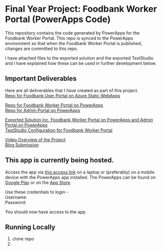 # Final Year Project: Foodbank Worker Portal (PowerApps Code)

This repository contains the code generated by PowerApps for the Foodbank Worker Portal.
This repo is synced to the PowerApps environment so that when the Foodbank Worker Portal is published, changes are committed to this repo.

I have attached files to the exported solution and the exported TestStudio and I have explained how these can be used in further development below.

## Important Deliverables

Here are all deliverables that I have created as part of this project.<br>
[Repo for Foodbank User Portal on Azure Static WebApps](https://github.com/zcabkle/fyp-foodbank-portal)<br>

[Repo for Foodbank Worker Portal on PowerApps](https://github.com/zcabkle/pa-foodbank-worker-app)<br>
[Repo for Admin Portal on PowerApps]()<br>

[Exported Solution inc. Foodbank Worker Portal on PowerApps and Admin Portal on PowerApps](https://github.com/zcabkle/pa-foodbank-worker-app/files/10996387/FoodbankSolution_1_0_0_10_managed.zip)<br>
[TestStudio Configuration for Foodbank Worker Portal]()<br>

[Video Overview of the Project](https://www.youtube.com)<br>
[Blog Submission]()<br>

## This app is currently being hosted.

Access the app via [this access link](https://apps.powerapps.com/play/e/68a17071-5a2a-ea91-a8aa-04cacc480e4e/a/4f0c6aef-95ca-48b9-bf7e-f89cbdc97642?tenantId=f932d2dd-377d-4e9b-bc73-5f0efe92533f) on a laptop or (preferably) on a mobile device with the PowerApps app installed. The PowerApps can be found on [Google Play](https://play.google.com/store/apps/details?id=com.microsoft.msapps&hl=en&gl=US) or on the [App Store](https://www.google.com/search?client=safari&rls=en&q=powerapps+app&ie=UTF-8&oe=UTF-8).

Use these credentials to login - <br>
Username: <br>
Password: <br>

You should now have access to the app.

## Running Locally

1. clone repo
2. 





